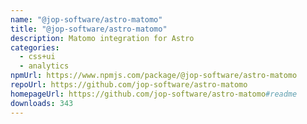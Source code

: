 ```yaml
---
name: "@jop-software/astro-matomo"
title: "@jop-software/astro-matomo"
description: Matomo integration for Astro
categories:
  - css+ui
  - analytics
npmUrl: https://www.npmjs.com/package/@jop-software/astro-matomo
repoUrl: https://github.com/jop-software/astro-matomo
homepageUrl: https://github.com/jop-software/astro-matomo#readme
downloads: 343
---
```

